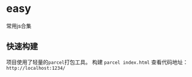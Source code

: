 # easy
常用js合集

## 快速构建
项目使用了轻量的`parcel`打包工具。
构建 `parcel index.html`
查看代码地址： `http://localhost:1234/`
